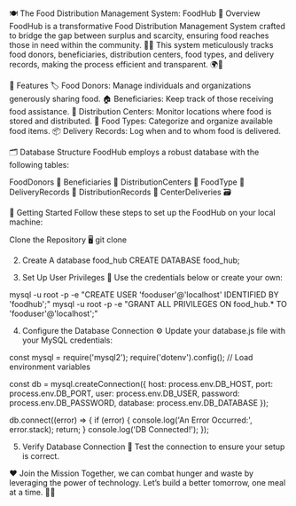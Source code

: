 🍽️ The Food Distribution Management System: FoodHub
🌟 Overview
FoodHub is a transformative Food Distribution Management System crafted to bridge the gap between surplus and scarcity, ensuring food reaches those in need within the community. 🍲✨
This system meticulously tracks food donors, beneficiaries, distribution centers, food types, and delivery records, making the process efficient and transparent. 🌍🤝

🚀 Features
🏷️ Food Donors: Manage individuals and organizations generously sharing food.
🏠 Beneficiaries: Keep track of those receiving food assistance.
🏢 Distribution Centers: Monitor locations where food is stored and distributed.
🍞 Food Types: Categorize and organize available food items.
📦 Delivery Records: Log when and to whom food is delivered.

🗂️ Database Structure
FoodHub employs a robust database with the following tables:

FoodDonors 🍴
Beneficiaries 🤝
DistributionCenters 🏤
FoodType 🥗
DeliveryRecords 🚚
DistributionRecords 📑
CenterDeliveries 🗃️

🔧 Getting Started
Follow these steps to set up the FoodHub on your local machine:

Clone the Repository 🖥️
   git clone <repository-url>

2. Create A database food_hub
CREATE DATABASE food_hub;

3. Set Up User Privileges 👤
Use the credentials below or create your own:

mysql -u root -p -e "CREATE USER 'fooduser'@'localhost' IDENTIFIED BY 'foodhub';"
mysql -u root -p -e "GRANT ALL PRIVILEGES ON food_hub.* TO 'fooduser'@'localhost';"

4. Configure the Database Connection ⚙️
Update your database.js file with your MySQL credentials:

const mysql = require('mysql2');
require('dotenv').config(); // Load environment variables

const db = mysql.createConnection({
    host: process.env.DB_HOST,
    port: process.env.DB_PORT,
    user: process.env.DB_USER,
    password: process.env.DB_PASSWORD,
    database: process.env.DB_DATABASE
});

db.connect((error) => {
    if (error) {
        console.log('An Error Occurred:', error.stack);
        return;
    }
    console.log('DB Connected!');
});


5. Verify Database Connection 🔌
Test the connection to ensure your setup is correct.

❤️ Join the Mission
Together, we can combat hunger and waste by leveraging the power of technology. Let’s build a better tomorrow, one meal at a time. 🌟🍛

